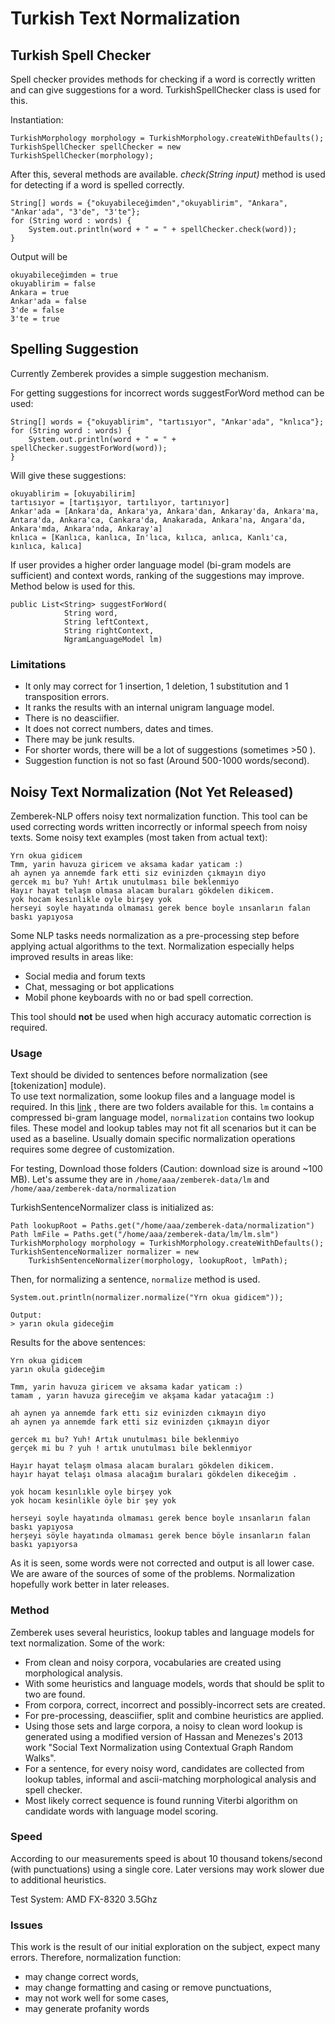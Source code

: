 Turkish Text Normalization
============

## Turkish Spell Checker

Spell checker provides methods for checking if a word is correctly written and can give suggestions for a word.
TurkishSpellChecker class is used for this.

 
Instantiation:

    TurkishMorphology morphology = TurkishMorphology.createWithDefaults();
    TurkishSpellChecker spellChecker = new TurkishSpellChecker(morphology);

After this, several methods are available. _check(String input)_ method is used for 
 detecting if a word is spelled correctly.
 
    String[] words = {"okuyabileceğimden","okuyablirim", "Ankara", "Ankar'ada", "3'de", "3'te"};
    for (String word : words) {
        System.out.println(word + " = " + spellChecker.check(word));
    } 

Output will be

    okuyabileceğimden = true
    okuyablirim = false
    Ankara = true
    Ankar'ada = false
    3'de = false
    3'te = true

## Spelling Suggestion

Currently Zemberek provides a simple suggestion mechanism.

For getting suggestions for incorrect words suggestForWord method can be used:

    String[] words = {"okuyablirim", "tartısıyor", "Ankar'ada", "knlıca"};
    for (String word : words) {
        System.out.println(word + " = " + spellChecker.suggestForWord(word));
    } 
    
Will give these suggestions:
    
    okuyablirim = [okuyabilirim]
    tartısıyor = [tartışıyor, tartılıyor, tartınıyor]
    Ankar'ada = [Ankara'da, Ankara'ya, Ankara'dan, Ankaray'da, Ankara'ma, Antara'da, Ankara'ca, Cankara'da, Anakarada, Ankara'na, Angara'da, Ankara'mda, Ankara'nda, Ankaray'a]
    knlıca = [Kanlıca, kanlıca, In'lıca, kılıca, anlıca, Kanlı'ca, kınlıca, kalıca]

If user provides a higher order language model (bi-gram models are sufficient) and context words, ranking of the suggestions may improve. Method below is used for this. 

    public List<String> suggestForWord(
                String word,
                String leftContext,
                String rightContext,
                NgramLanguageModel lm)
    
### Limitations

 - It only may correct for 1 insertion, 1 deletion, 1 substitution and 1 transposition errors.
 - It ranks the results with an internal unigram language model.
 - There is no deasciifier.
 - It does not correct numbers, dates and times.
 - There may be junk results.
 - For shorter words, there will be a lot of suggestions (sometimes >50 ).
 - Suggestion function is not so fast (Around 500-1000 words/second).
 
 ## Noisy Text Normalization (Not Yet Released)
 
 Zemberek-NLP offers noisy text normalization function. This tool can be used correcting 
 words written incorrectly or informal speech from noisy texts. Some noisy text examples (most taken from actual text):

    Yrn okua gidicem
    Tmm, yarin havuza giricem ve aksama kadar yaticam :)    
    ah aynen ya annemde fark etti siz evinizden çıkmayın diyo
    gercek mı bu? Yuh! Artık unutulması bile beklenmiyo   
    Hayır hayat telaşm olmasa alacam buraları gökdelen dikicem.
    yok hocam kesınlıkle oyle birşey yok
    herseyi soyle hayatında olmaması gerek bence boyle ınsanların falan baskı yapıyosa
    
Some NLP tasks needs normalization as a pre-processing step before applying 
actual algorithms to the text. Normalization especially helps improved results in areas like: 

- Social media and forum texts
- Chat, messaging or bot applications  
- Mobil phone keyboards with no or bad spell correction.

This tool should **not** be used when high accuracy automatic correction is required.

### Usage

Text should be divided to sentences before normalization (see [tokenization] module).  
To use text normalization, some lookup files and a language model is required. 
In this [link](https://drive.google.com/drive/folders/1tztjRiUs9BOTH-tb1v7FWyixl-iUpydW)
, there are two folders available for this. `lm` contains a compressed bi-gram language model, `normalization` 
contains two lookup files. These model and lookup tables may not fit all scenarios but it can be
used as a baseline. Usually domain specific normalization operations requires some degree of customization.  

For testing, Download those folders (Caution: download size is around ~100 MB). Let's assume they are in 
`/home/aaa/zemberek-data/lm` and `/home/aaa/zemberek-data/normalization`

TurkishSentenceNormalizer class is initialized as:

    Path lookupRoot = Paths.get("/home/aaa/zemberek-data/normalization")
    Path lmFile = Paths.get("/home/aaa/zemberek-data/lm/lm.slm")
    TurkishMorphology morphology = TurkishMorphology.createWithDefaults();
    TurkishSentenceNormalizer normalizer = new
        TurkishSentenceNormalizer(morphology, lookupRoot, lmPath);

Then, for normalizing a sentence, `normalize` method is used.

    System.out.println(normalizer.normalize("Yrn okua gidicem"));
    
    Output:
    > yarın okula gideceğim

Results for the above sentences:

    Yrn okua gidicem
    yarın okula gideceğim
    
    Tmm, yarin havuza giricem ve aksama kadar yaticam :)
    tamam , yarın havuza gireceğim ve akşama kadar yatacağım :)
    
    ah aynen ya annemde fark ettı siz evinizden cıkmayın diyo
    ah aynen ya annemde fark etti siz evinizden çıkmayın diyor
    
    gercek mı bu? Yuh! Artık unutulması bile beklenmiyo
    gerçek mi bu ? yuh ! artık unutulması bile beklenmiyor
    
    Hayır hayat telaşm olmasa alacam buraları gökdelen dikicem.
    hayır hayat telaşı olmasa alacağım buraları gökdelen dikeceğim .
    
    yok hocam kesınlıkle oyle birşey yok
    yok hocam kesinlikle öyle bir şey yok
    
    herseyi soyle hayatında olmaması gerek bence boyle ınsanların falan baskı yapıyosa
    herşeyi söyle hayatında olmaması gerek bence böyle insanların falan baskı yapıyorsa

As it is seen, some words were not corrected and output is all lower case.
We are aware of the sources of some of the problems. 
Normalization hopefully work better in later releases. 

### Method

Zemberek uses several heuristics, lookup tables and language models for text normalization.
Some of the work:
- From clean and noisy corpora, vocabularies are created using morphological analysis.
- With some heuristics and language models, words that should be split to two are found.
- From corpora, correct, incorrect and possibly-incorrect sets are created.
- For pre-processing, deasciifier, split and combine heuristics are applied. 
- Using those sets and large corpora, a noisy to clean word lookup is 
  generated using a modified version of Hassan and Menezes's 2013 work 
  "Social Text Normalization using Contextual Graph Random Walks".
- For a sentence, for every noisy word, candidates are collected from lookup tables, 
informal and ascii-matching morphological analysis and spell checker.
- Most likely correct sequence is found running Viterbi algorithm on candidate words with language model scoring.

### Speed

According to our measurements speed is about 10 thousand tokens/second (with punctuations) using 
a single core. Later versions may work slower due to additional heuristics.

Test System: AMD FX-8320 3.5Ghz 

### Issues

This work is the result of our initial exploration on the subject, expect many errors. 
Therefore, normalization function:

- may change correct words,
- may change formatting and casing or remove punctuations,
- may not work well for some cases,
- may generate profanity words
  

 
 
